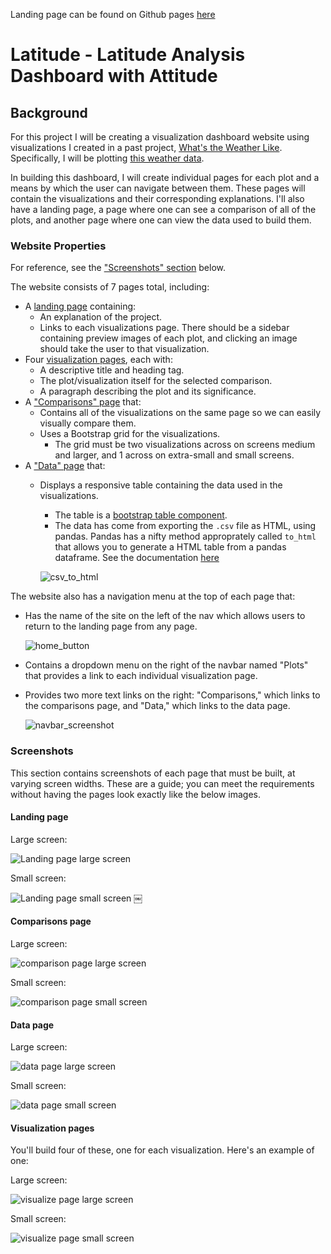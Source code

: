 Landing page can be found on Github pages [here](https://jaryan77.github.io/Latitude/)


# Latitude - Latitude Analysis Dashboard with Attitude

## Background

For this project I will be creating a visualization dashboard website using visualizations I created in a past project, [What's the Weather Like](https://github.com/jaryan77/Whats-the-Weather-Like). Specifically, I will be plotting [this weather data](Resources/cities.csv).

In building this dashboard, I will create individual pages for each plot and a means by which the user can navigate between them. These pages will contain the visualizations and their corresponding explanations. I'll also have a landing page, a page where one can see a comparison of all of the plots, and another page where one can view the data used to build them.

### Website Properties

For reference, see the ["Screenshots" section](#screenshots) below.

The website consists of 7 pages total, including:

* A [landing page](https://jaryan77.github.io/Latitude/) containing:
  * An explanation of the project.
  * Links to each visualizations page. There should be a sidebar containing preview images of each plot, and clicking an image should take the user to that visualization.
* Four [visualization pages](https://jaryan77.github.io/Latitude/visual_temp.html), each with:
  * A descriptive title and heading tag.
  * The plot/visualization itself for the selected comparison.
  * A paragraph describing the plot and its significance.
* A ["Comparisons" page](https://jaryan77.github.io/Latitude/visual_temp.html) that:
  * Contains all of the visualizations on the same page so we can easily visually compare them.
  * Uses a Bootstrap grid for the visualizations.
    * The grid must be two visualizations across on screens medium and larger, and 1 across on extra-small and small screens.
* A ["Data" page](https://jaryan77.github.io/Latitude/data.html) that:
  * Displays a responsive table containing the data used in the visualizations.
    * The table is a [bootstrap table component](https://getbootstrap.com/docs/4.3/content/tables/#responsive-tables).
    * The data has come from exporting the `.csv` file as HTML, using pandas. Pandas has a nifty method approprately called `to_html` that allows you to generate a HTML table from a pandas dataframe. See the documentation [here](https://pandas.pydata.org/pandas-docs/version/0.17.0/generated/pandas.DataFrame.to_html.html)

    ![csv_to_html](Images/csv_to_html_screenshot.PNG)

The website also has a navigation menu at the top of each page that:

* Has the name of the site on the left of the nav which allows users to return to the landing page from any page.

    ![home_button](Images/home_button.PNG)


* Contains a dropdown menu on the right of the navbar named "Plots" that provides a link to each individual visualization page.
* Provides two more text links on the right: "Comparisons," which links to the comparisons page, and "Data," which links to the data page.

    ![navbar_screenshot](Images/navbar_screenshot.PNG)

### Screenshots

This section contains screenshots of each page that must be built, at varying screen widths. These are a guide; you can meet the requirements without having the pages look exactly like the below images.

#### <a id="landing-page"></a>Landing page

Large screen:

![Landing page large screen](Images/home_page.PNG)

Small screen:

![Landing page small screen](Images/landing-sm.png)
￼

#### <a id="comparisons-page"></a>Comparisons page

Large screen:

![comparison page large screen](Images/comparison-lg.png)

Small screen:

![comparison page small screen](Images/comparison-sm.png)

#### <a id="data-page"></a>Data page

Large screen:

![data page large screen](Images/data-lg.png)


Small screen:

![data page small screen](Images/data-sm.png)

#### <a id="visualization-pages"></a>Visualization pages

You'll build four of these, one for each visualization. Here's an example of one:

Large screen:

![visualize page large screen](Images/visualize-lg.png)

Small screen:

![visualize page small screen](Images/visualize-sm.png)
